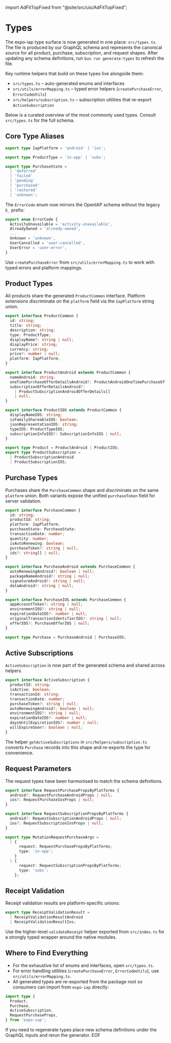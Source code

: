 import AdFitTopFixed from "@site/src/uis/AdFitTopFixed";

# Types

<AdFitTopFixed />

The expo-iap type surface is now generated in one place: `src/types.ts`. The file is produced by our GraphQL schema and represents the canonical source for all product, purchase, subscription, and request shapes. After updating any schema definitions, run `bun run generate:types` to refresh the file.

Key runtime helpers that build on these types live alongside them:

- `src/types.ts` – auto-generated enums and interfaces
- `src/utils/errorMapping.ts` – typed error helpers (`createPurchaseError`, `ErrorCodeUtils`)
- `src/helpers/subscription.ts` – subscription utilities that re-export `ActiveSubscription`

Below is a curated overview of the most commonly used types. Consult `src/types.ts` for the full schema.

## Core Type Aliases

```ts
export type IapPlatform = 'android' | 'ios';

export type ProductType = 'in-app' | 'subs';

export type PurchaseState =
  | 'deferred'
  | 'failed'
  | 'pending'
  | 'purchased'
  | 'restored'
  | 'unknown';
```

The `ErrorCode` enum now mirrors the OpenIAP schema without the legacy `E_` prefix:

```ts
export enum ErrorCode {
  ActivityUnavailable = 'activity-unavailable',
  AlreadyOwned = 'already-owned',
  ...
  Unknown = 'unknown',
  UserCancelled = 'user-cancelled',
  UserError = 'user-error',
}
```

Use `createPurchaseError` from `src/utils/errorMapping.ts` to work with typed errors and platform mappings.

## Product Types

All products share the generated `ProductCommon` interface. Platform extensions discriminate on the `platform` field via the `IapPlatform` string union.

```ts
export interface ProductCommon {
  id: string;
  title: string;
  description: string;
  type: ProductType;
  displayName?: string | null;
  displayPrice: string;
  currency: string;
  price?: number | null;
  platform: IapPlatform;
}

export interface ProductAndroid extends ProductCommon {
  nameAndroid: string;
  oneTimePurchaseOfferDetailsAndroid?: ProductAndroidOneTimePurchaseOfferDetail | null;
  subscriptionOfferDetailsAndroid?:
    | ProductSubscriptionAndroidOfferDetails[]
    | null;
}

export interface ProductIOS extends ProductCommon {
  displayNameIOS: string;
  isFamilyShareableIOS: boolean;
  jsonRepresentationIOS: string;
  typeIOS: ProductTypeIOS;
  subscriptionInfoIOS?: SubscriptionInfoIOS | null;
}

export type Product = ProductAndroid | ProductIOS;
export type ProductSubscription =
  | ProductSubscriptionAndroid
  | ProductSubscriptionIOS;
```

## Purchase Types

Purchases share the `PurchaseCommon` shape and discriminate on the same `platform` union. Both variants expose the unified `purchaseToken` field for server validation.

```ts
export interface PurchaseCommon {
  id: string;
  productId: string;
  platform: IapPlatform;
  purchaseState: PurchaseState;
  transactionDate: number;
  quantity: number;
  isAutoRenewing: boolean;
  purchaseToken?: string | null;
  ids?: string[] | null;
}

export interface PurchaseAndroid extends PurchaseCommon {
  autoRenewingAndroid?: boolean | null;
  packageNameAndroid?: string | null;
  signatureAndroid?: string | null;
  dataAndroid?: string | null;
}

export interface PurchaseIOS extends PurchaseCommon {
  appAccountToken?: string | null;
  environmentIOS?: string | null;
  expirationDateIOS?: number | null;
  originalTransactionIdentifierIOS?: string | null;
  offerIOS?: PurchaseOfferIOS | null;
}

export type Purchase = PurchaseAndroid | PurchaseIOS;
```

## Active Subscriptions

`ActiveSubscription` is now part of the generated schema and shared across helpers.

```ts
export interface ActiveSubscription {
  productId: string;
  isActive: boolean;
  transactionId: string;
  transactionDate: number;
  purchaseToken?: string | null;
  autoRenewingAndroid?: boolean | null;
  environmentIOS?: string | null;
  expirationDateIOS?: number | null;
  daysUntilExpirationIOS?: number | null;
  willExpireSoon?: boolean | null;
}
```

The helper `getActiveSubscriptions` in `src/helpers/subscription.ts` converts `Purchase` records into this shape and re-exports the type for convenience.

## Request Parameters

The request types have been harmonised to match the schema definitions.

```ts
export interface RequestPurchasePropsByPlatforms {
  android?: RequestPurchaseAndroidProps | null;
  ios?: RequestPurchaseIosProps | null;
}

export interface RequestSubscriptionPropsByPlatforms {
  android?: RequestSubscriptionAndroidProps | null;
  ios?: RequestSubscriptionIosProps | null;
}

export type MutationRequestPurchaseArgs =
  | {
      request: RequestPurchasePropsByPlatforms;
      type: 'in-app';
    }
  | {
      request: RequestSubscriptionPropsByPlatforms;
      type: 'subs';
    };
```

## Receipt Validation

Receipt validation results are platform-specific unions:

```ts
export type ReceiptValidationResult =
  | ReceiptValidationResultAndroid
  | ReceiptValidationResultIos;
```

Use the higher-level `validateReceipt` helper exported from `src/index.ts` for a strongly typed wrapper around the native modules.

## Where to Find Everything

- For the exhaustive list of enums and interfaces, open `src/types.ts`.
- For error handling utilities (`createPurchaseError`, `ErrorCodeUtils`), use `src/utils/errorMapping.ts`.
- All generated types are re-exported from the package root so consumers can import from `expo-iap` directly:

```ts
import type {
  Product,
  Purchase,
  ActiveSubscription,
  RequestPurchaseProps,
} from 'expo-iap';
```

If you need to regenerate types place new schema definitions under the GraphQL inputs and rerun the generator. EOF
